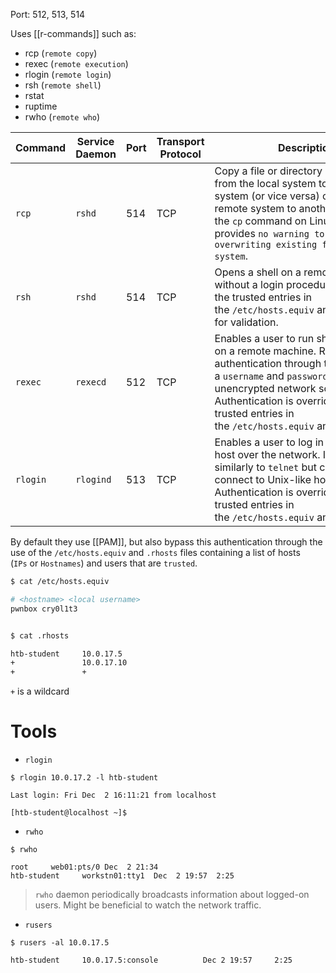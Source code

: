 Port: 512, 513, 514

Uses [[r-commands]] such as:
- rcp (`remote copy`)
- rexec (`remote execution`)
- rlogin (`remote login`)
- rsh (`remote shell`)
- rstat
- ruptime
- rwho (`remote who`)

| **Command** | **Service Daemon** | **Port** | **Transport Protocol** | **Description**                                                                                                                                                                                                                                                            |
| ----------- | ------------------ | -------- | ---------------------- | -------------------------------------------------------------------------------------------------------------------------------------------------------------------------------------------------------------------------------------------------------------------------- |
| `rcp`       | `rshd`             | 514      | TCP                    | Copy a file or directory bidirectionally from the local system to the remote system (or vice versa) or from one remote system to another. It works like the `cp` command on Linux but provides `no warning to the user for overwriting existing files on a system`.        |
| `rsh`       | `rshd`             | 514      | TCP                    | Opens a shell on a remote machine without a login procedure. Relies upon the trusted entries in the `/etc/hosts.equiv` and `.rhosts` files for validation.                                                                                                                 |
| `rexec`     | `rexecd`           | 512      | TCP                    | Enables a user to run shell commands on a remote machine. Requires authentication through the use of a `username` and `password` through an unencrypted network socket. Authentication is overridden by the trusted entries in the `/etc/hosts.equiv` and `.rhosts` files. |
| `rlogin`    | `rlogind`          | 513      | TCP                    | Enables a user to log in to a remote host over the network. It works similarly to `telnet` but can only connect to Unix-like hosts. Authentication is overridden by the trusted entries in the `/etc/hosts.equiv` and `.rhosts` files.                                     |

By default they use [[PAM]], but also bypass this authentication through the use of the `/etc/hosts.equiv` and `.rhosts` files containing a list of hosts (`IPs` or `Hostnames`) and users that are `trusted`.

```bash
$ cat /etc/hosts.equiv

# <hostname> <local username>
pwnbox cry0l1t3


$ cat .rhosts

htb-student     10.0.17.5
+               10.0.17.10
+               +
```
`+` is a wildcard

# Tools
- `rlogin`
```shell-session
$ rlogin 10.0.17.2 -l htb-student

Last login: Fri Dec  2 16:11:21 from localhost

[htb-student@localhost ~]$
```
- `rwho`
```shell-session
$ rwho

root     web01:pts/0 Dec  2 21:34
htb-student     workstn01:tty1  Dec  2 19:57  2:25   
```

> `rwho` daemon periodically broadcasts information about logged-on users. Might be beneficial to watch the network traffic.

- `rusers`
```shell-session
$ rusers -al 10.0.17.5

htb-student     10.0.17.5:console          Dec 2 19:57     2:25
```

